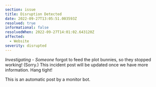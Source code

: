 ```yaml
---
section: issue
title: Disruption Detected
date: 2022-09-27T13:05:51.003593Z
resolved: true
informational: false
resolvedWhen: 2022-09-27T14:01:02.643120Z
affected:
  - Website
severity: disrupted
---
```

*Investigating* - _Someone_ forgot to feed the plot bunnies, so they stopped working! (Sorry.) This incident post will be updated once we have more information. Hang tight!

This is an automatic post by a monitor bot.
        